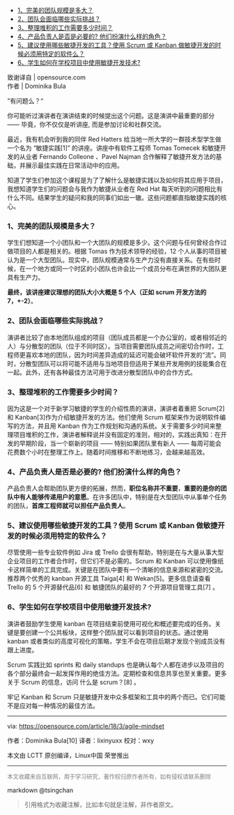 
<!-- TOC -->

- [1、完美的团队规模是多大？](#1完美的团队规模是多大)
- [2、团队会面临哪些实际挑战？](#2团队会面临哪些实际挑战)
- [3、整理堆积的工作需要多少时间？](#3整理堆积的工作需要多少时间)
- [4、产品负责人是否是必要的? 他们扮演什么样的角色？](#4产品负责人是否是必要的-他们扮演什么样的角色)
- [5、建议使用哪些敏捷开发的工具？使用 Scrum 或 Kanban 做敏捷开发的时候必须用特定的软件么？](#5建议使用哪些敏捷开发的工具使用-scrum-或-kanban-做敏捷开发的时候必须用特定的软件么)
- [6、学生如何在学校项目中使用敏捷开发技术?](#6学生如何在学校项目中使用敏捷开发技术)

<!-- /TOC -->

致谢译自 | opensource.com   
作者 | Dominika Bula  


”有问题么？“

你可能听过演讲者在演讲结束的时候提出这个问题。这是演讲中最重要的部分 —— 毕竟，你不仅仅是听讲座, 而是参加讨论和社群交流。

最近，我有机会听到我的同伴 Red Hatters 给当地一所大学的一群技术型学生做一个名为 “敏捷实践\[1\]” 的讲座。讲座中有软件工程师 Tomas Tomecek 和敏捷开发的从业者 Fernando Colleone 、Pavel Najman 合作解释了敏捷开发方法的基础，并展示最佳实践在日常活动中的应用。

知道了学生们参加这个课程是为了了解什么是敏捷实践以及如何将其应用于项目，我想知道学生们的问题会与我作为敏捷从业者在 Red Hat 每天听到的问题相比有什么不同。结果学生的疑问和我的同事们如出一辙。这些问题都直指敏捷实践的核心。

### 1、完美的团队规模是多大？

学生们想知道一个小团队和一个大团队的规模是多少。这个问题与任何曾经合作过做项目的人都是相关的。根据 Tomas 作为技术领导的经验，12 个人从事的项目被认为是一个大型团队。现实中，团队规模通常与生产力没有直接关系。在有些时候，在一个地方或同一个时区的小团队也许会比一个成员分布在满世界的大团队更具有生产力。

**最终，该讲座建议理想的团队大小大概是 5 个人（正如 scrum 开发方法的 7，+-2）**。

### 2、团队会面临哪些实际挑战？

演讲者比较了由本地团队组成的项目（团队成员都是一个办公室的，或者相邻近的人）与分散型的团队（位于不同时区）。当项目需要团队成员之间密切合作时，工程师更喜欢本地的团队，因为时间差异造成的延迟可能会破坏软件开发的“流”。同时，分散型团队可以将可能不适用与当地项目但适用于某些开发用例的技能集合在一起。此外，还有各种最佳方法可用于改进分散型团队中的合作方式。

### 3、整理堆积的工作需要多少时间？

因为这是一个对于新学习敏捷的学生的介绍性质的演讲，演讲者着重把 Scrum\[2\] 和 Kanban\[3\]作为介绍敏捷开发的方法。他们使用 Scrum 框架来作为说明软件编写的方法，并且用 Kanban 作为工作规划和沟通的系统。关于需要多少时间来整理项目堆积的工作，演讲者解释说并没有固定的准则，相对的，实践出真知：在开发的早期阶段，当一个崭新的项目 —— 特别如果团队里有新人 —— 每周可能会花费数个小时在整理工作上。随着时间推移和不断地练习，会越来越高效。

### 4、产品负责人是否是必要的? 他们扮演什么样的角色？

产品负责人会帮助团队更方便的拓展，然而，**职位名称并不重要**，**重要的是你的团队中有人能够传递用户的意愿**。在许多团队中，特别是在大型团队中从事单个任务的团队，**首席工程师就可以担任产品负责人**。

### 5、建议使用哪些敏捷开发的工具？使用 Scrum 或 Kanban 做敏捷开发的时候必须用特定的软件么？

尽管使用一些专业软件例如 Jira 或 Trello 会很有帮助，特别是在与大量从事大型企业项目的工作者合作时，但它们不是必需的。Scrum 和 Kanban 可以使用像纸卡这样简单的工具完成。关键是在团队中要有一个清晰的信息来源和紧密的交流。推荐两个优秀的 kanban 开源工具 Taiga\[4\] 和 Wekan\[5\]。更多信息请查看 Trello 的 5 个开源替代品\[6\] 和 敏捷团队的最好的 7 个开源项目管理工具\[7\] 。

### 6、学生如何在学校项目中使用敏捷开发技术?

演讲者鼓励学生使用 kanban 在项目结束前使用可视化和概述要完成的任务。关键是要创建一个公共板块，这样整个团队就可以看到项目的状态。通过使用 kanban 或者类似的高度可视化的策略，学生不会在项目后期才发现个别成员没有跟上进度。

Scrum 实践比如 sprints 和 daily standups 也是确认每个人都在进步以及项目的各个部分最终会一起发挥作用的绝佳方法。定期检查和信息共享也至关重要。更多关于 Scrum 的信息，访问 什么是 scrum？\[8\] 。

牢记 Kanban 和 Scrum 只是敏捷开发中众多框架和工具中的两个而已。它们可能不是应对每一种情况的最佳方法。

- - - - - -

via: https://opensource.com/article/18/3/agile-mindset

作者：Dominika Bula\[10\] 译者：lixinyuxx 校对：wxy

本文由 LCTT 原创编译，Linux中国 荣誉推出


----
<font size=2 color='grey'>本文收藏来自互联网，用于学习研究，著作权归原作者所有，如有侵权请联系删除</font>

markdown @tsingchan 

> 引用格式为收藏注解，比如本句就是注解，非作者原文。
